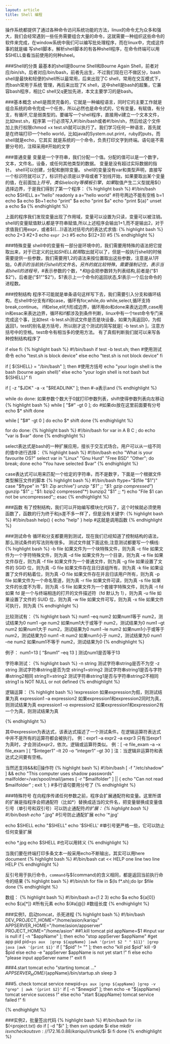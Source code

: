 ```yaml
---
layout: article
title: Shell 编程
---
```


操作系统都提供了通过各种命令访问系统功能的方法，linux的命令尤为众多和强大，我们会经常遇到一些任务需要组合大量的命令，这就需要一种组织这些命令的软件来完成，在window系统中我们可以编写批处理程序，而在linux中，完成这件事的就是编
写shell脚本，解析shell脚本的有各种shell程序，在命令终端可以用$SHELL查看当前使用的何种sheel。


###Shell的分类
最基本的shell是Bourne Shell和Bourne Again Shell，前者对应/bin/sh，后者对应/bin/bash，前者先出生，不过我们现在已不做区分，bash shell是最快和轻便的shell所以最常用，后来出现了C shell，常用在交互模式下，而bash常用于系统
管理，再后来出现了K shell，这中shell是bash的超集，它兼容bash程序，相比C shell又q更加先进，本文主要学习的是bash。

###基本概念
shell是图灵完备的，它就是一种编程语言，同时它的主要工作就是组合系统的命令完成一个任务，所以必然也是命令式的，它有变量，有赋值，有分支，有循环,它是弱类型的。要编写一个shell程序，直接用vi建立一个文本文件，比如test.sh，程序第
一行必须写入#!/bin/bash或者#!/bin/sh，然后给这个文件加上执行权限chmod +x test.sh就可以执行了。我们学习任何一种语言，首先就是在终端打印一个hello world，比如java的System.out.print，ruby的puts，而shell就是echo，它其实
就是系统的一个命令，负责打印文字到终端。语句是不需要分号的，注释采用#开始的文字

###普通变量
变量是一个字符串，我们分配一个值。分配的值可以是一个数字，文本，文件名，设备，或任何其他类型的数据。
变量是没有超过实际数据的指针。 shell可以创建，分配和删除变量。
shell的变量没有var和类型声明，直接写一个标识符就可以了，标识符必须是以字母或者下划线开始，如果要取出某个变量的值，在前面加上$符号，类似velocity等模板引擎，如果$取值产生二义型就用${}选择边界，于是我们得到了第一个程序：
{% highlight bash %}
#!/bin/bash
echo $SHELL
a="hello"
readonly a
a="hello world" #符号两边不能有空格
b=1
echo $a
echo $b+1
echo "print" $a
echo "print $a"
echo "print ${a}"
unset a
echo $a
{% endhighlight %}

上面的程序我们发现变量出现了作用域，变量可以设置为只读，变量可以被注销。shell的变量赋值默认都是字符串赋值,所以上述程序会输出1+1,而不是输出2，对于求值我们用expr，或者$((...))语法对括号内的表达式求值:
{% highlight bash %}
echo 2+3 #2+3
echo `expr 2+3` #5
echo $((2+3)) #5
{% endhighlight %}

###特殊变量
shell中的变量有一部分是环境中的，我们需要用特殊的语法把它提取出来，对于已定义的比如$SHELL就用$取出就可以了，但是一般执行shell的时候需要提供一些参数，我们需要用$1,$2的语法来按位置取出这些参数，注意是从1开始，$0表示的当前执行shell的文件名，
另外的就比较特殊，需要强制记住，$$表示当前shell的进程号，$#表示参数的个数，$*和$@会把参数转为列表结构,前者是("$1 $2")，后者是("$1""$2")，$?表示上一个命令的返回状态,$!表示一个后台命令的进程数。

###控制结构
程序不可能就是单条语句这样写下去，我们需要引入分支和循环结构，在shell中分支有if和case，循环有for,while,do while,select,循环支持break,continue。
if和else,elif,fi形成边界，循环用do和done来表达边界,case用in和esac来表达边界，循环和if都涉及到条件判断，linux中有一个test命令专门来完成这个事，比如test -b test.sh测试文件是否是块设备，如果为真返回0，为假返回1，test的别名是方括号，所以刚才这个测试的简写就是[ -b test.sh ]，注意方括号中的空格。test命令有相当多的使用方法。
有了真假判断我们就可以来写各种控制结构程序了

if else fi:
{% highlight bash %}
#!/bin/bash
if test -b test.sh; then #使用测试命令
   echo "test.sh is block device"
else
   echo "test.sh is not block device"
fi

if [ ${SHELL} = "/bin/bash" ]; then #使用方括号
   echo "your login shell is the bash (bourne again shell)"
else
   echo "your login shell is not bash but ${SHELL}"
fi

if [ -z "$JDK" -a -x "$READLINK" ]; then #-a表示and
{% endhighlight %}

while do done: 如果参数个数大于0就打印参数列表，shift使得参数列表向左移动
{% highlight bash %}
while [ "$#" -gt 0 ]; do #如果do放在这里前面要有分号
        echo $*
        shift
done

while [ "$#" -gt 0 ]
do
    echo $*
    shift
done
{% endhighlight %}

for do done:
{% highlight bash %}
#!/bin/bash
for var in A B C ; do
   echo "var is $var"
done
{% endhighlight %}

select表达式是bash的一种扩展应用，擅长于交互式场合。用户可以从一组不同的值中进行选择：
{% highlight bash %}
#!/bin/bash
echo "What is your favourite OS?"
select var in "Linux" "Gnu Hurd" "Free BSD" "Other"; do
  break;
done
echo "You have selected $var"
{% endhighlight %}

case表达式可以用来匹配一个给定的字符串，而不是数字，下面是一个根据文件类型解压文件的脚本
{% highlight bash %}
 #!/bin/bash
 ftype="$(file "$1")"
 case "$ftype" in
 "$1: Zip archive"*)
    unzip "$1" ;;
 "$1: gzip compressed"*)
    gunzip "$1" ;;
 "$1: bzip2 compressed"*)
    bunzip2 "$1" ;;
 *) echo "File $1 can not be uncompressed";;
 esac
{% endhighlight %}

###函数
有了控制结构，我们可以开始编写模块化代码了，这个时候就必须使用函数了，函数的行为终于和js差不多一样了，但是没有关键字:
{% highlight bash %}
#!/bin/bash
help()
{
   echo "help"
}
help #这就是调用函数
{% endhighlight %}

###测试命令
循环和分支都要用到测试，现在我们已经知道了控制结构的语法，那么测试条件的写法则有很多。
测试文件就下面这些,注意测试都要写一个横线:
{% highlight bash %}
-b file 如果文件为一个块特殊文件，则为真
-c file 如果文件为一个字符特殊文件，则为真
-d file 如果文件为一个目录，则为真
-e file 如果文件存在，则为真
-f file 如果文件为一个普通文件，则为真
-g file 如果设置了文件的 SGID 位，则为真
-G file 如果文件存在且归该组所有，则为真
-k file 如果设置了文件的粘着位，则为真
-O file 如果文件存在并且归该用户所有，则为真
-p file 如果文件为一个命名管道，则为真
-r file 如果文件可读，则为真
-s file 如果文件的长度不为零，则为真
-S file 如果文件为一个套接字特殊文件，则为真
-t fd 如果 fd 是一个与终端相连的打开的文件描述符（fd 默认为 1），则为真
-u file 如果设置了文件的 SUID 位，则为真
-w file 如果文件可写，则为真
-x file 如果文件可执行，则为真
{% endhighlight %}

比较测试有：
{% highlight bash %}
num1 –eq  num2                  如果num1等于 num2，测试结果为0
num1 –ge num2                   如果num1大于或等于 num2，测试结果为0
num1 –gt num2                   如果num1大于 num2，测试结果为0
num1 –le num2                   如果num1小于或等于 num2，测试结果为0
num1 –lt  num2                  如果num1小于 num2，测试结果为0
num1 –ne num2                   如果num1不等于 num2，测试结果为0
{% endhighlight %}

例子：
num1=13
[ “$num1” –eq 13 ]     测试num1是否等于13

字符串测试：
{% highlight bash %}
-n string                                 测试字符串string是否不为空
-z string                                 测试字符串string是否为空
string1=string2                           测试字符串string1是否与字符串string2相同
string1!=string2                          测试字符串string1是否与字符串string2不相同
string1                                   is NOT NULL or not defined
{% endhighlight %}


逻辑运算：
{% highlight bash %}
!expression                  如果expression为假，则测试结果为真
expression1 –a expression2   如果expression1和expression2同时为真，则测试结果为真
expression1 –o expression2   如果expression1和expression2有一个为真，则测试结果为真

{% endhighlight %}

其中expression为表达式，该表达式描述了一个测试条件。在逻辑运算符表达式中并不是所有的运算符都会被执行。
例：expr1 –a expr2 –a expr3
只有当expr1为真时，才会测试expr2，依次。逻辑或运算符类似。
例：[ -e file_exam –a –x file_exam ]
   [ “$integer1” –lt 20 –o “integer1” –gt 30 ]
注：当逻辑非运算符和表达式之间要有空格。

当然还支持&&和||操作符
{% highlight bash %}
#!/bin/bash
[ -f "/etc/shadow" ] && echo "This computer uses shadow passwords"
mailfolder=/var/spool/mail/james
[ -r "$mailfolder" ] || { echo "Can not read $mailfolder" ; exit 1; } #多行语句要用分号了
{% endhighlight %}


###特殊符号
在向程序传递任何参数之前，程序会扩展通配符和变量。这里所谓的扩展是指程序会把通配符（比如*）替换成适当的文件名，把变量替换成变量值
引号（单引号和双引号）可以防止通配符*的扩展：
{% highlight bash %}
#!/bin/bash
echo "*.jpg" #引号防止通配扩展
echo '*.jpg'

echo $SHELL
echo "$SHELL"
echo '$SHELL' #单引号更严格一些，它可以防止任何变量扩展

echo \*.jpg
echo \$SHELL #也可以用转义
{% endhighlight %}

当我们要在终端打印多条文本一般采用echo不断输出，其实可以用here document
{% highlight bash %}
#!/bin/bash
cat << HELP
one line
two line
HELP
{% endhighlight %}

反引号用于执行命令，`command`与$(command)的含义相同，都是返回当前执行命令的结果
{% highlight bash %}
#!/bin/sh
for file in $(ls f*.sh);do
    lpr $file
done
{% endhighlight %}

数组：
{% highlight bash %}
#!/bin/bash
a=(1 2 3)
echo $a
echo ${a[0]}
echo ${a[*]} #所有元素
echo ${#a[@]} #数组长度
{% endhighlight %}

###实例1，启动tomcat，杀死进程
{% highlight bash %}
#!/bin/bash
DEV_PROJECT_HOME="/home/asion/kariqu"
APPSERVER_HOME="/home/asion/appserver"
PROJECT_HOME="/home/asion"
##1.kill tomcat pid
appName=$1
#input var is null
if [ -n "$appName" ]; then
   echo "stop appServer $appName"
   #get app pid
   pid=`ps aux  |grep ${appName} |awk '{print $2 " " $11}' |grep java |awk '{print $1}'`
   if [ "$pid" != "" ]; then
      echo "kill pid $pid"
      kill -9 $pid
   else
      echo -e "appServer $appName is not yet start !"
   fi
else
  echo "please input appServer name !"
  exit
fi


###4.start tomcat
echo "starting tomcat ..."
$APPSERVER_HOME/${appName}/bin/startup.sh
sleep 3

###5. check tomcat service
newpid=`ps aux |grep ${appName} |grep -v "grep" | awk '{print $2}'`
if [ -n "$newpid" ]; then
    echo -e "${appName} tomcat service  success !"
else
    echo "start ${appName} tomcat service failed !"
fi

{% endhighlight %}


###实例2，批量签出代码
{% highlight bash %}
#!/bin/bash
for i in $(<project.txt)
do
    if [ -d "$i" ]; then
        svn update $i
    else
        mkdir $i
        svn checkout svn://172.16.0.88/kariqu/$i/trunk/$i $i
    fi
done
{% endhighlight %}
